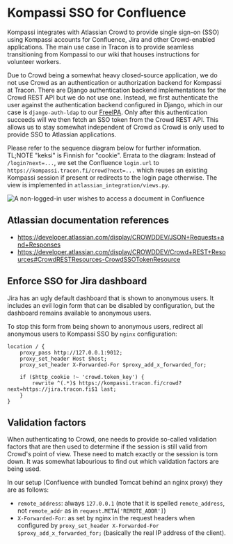 # Kompassi SSO for Confluence

Kompassi integrates with Atlassian Crowd to provide single sign-on (SSO) using Kompassi accounts for Confluence, Jira and other Crowd-enabled applications. The main use case in Tracon is to provide seamless transitioning from Kompassi to our wiki that houses instructions for volunteer workers.

Due to Crowd being a somewhat heavy closed-source application, we do not use Crowd as an authentication or authorization backend for Kompassi at Tracon. There are Django authentication backend implementations for the Crowd REST API but we do not use one. Instead, we first authenticate the user against the authentication backend configured in Django, which in our case is `django-auth-ldap` to our [FreeIPA](FREEIPA.md). Only after this authentication succeeds will we then fetch an SSO token from the Crowd REST API. This allows us to stay somewhat independent of Crowd as Crowd is only used to provide SSO to Atlassian applications.

Please refer to the sequence diagram below for further information. TL;NOTE "keksi" is Finnish for "cookie". Errata to the diagram: Instead of `/login?next=...`, we set the Confluence `login.url` to `https://kompassi.tracon.fi/crowd?next=...` which reuses an existing Kompassi session if present or redirects to the login page otherwise. The view is implemented in `atlassian_integration/views.py`.

![A non-logged-in user wishes to access a document in Confluence](https://raw.githubusercontent.com/japsu/kompassi/master/docs/crowd_sso_sequence.png)

## Atlassian documentation references

* https://developer.atlassian.com/display/CROWDDEV/JSON+Requests+and+Responses
* https://developer.atlassian.com/display/CROWDDEV/Crowd+REST+Resources#CrowdRESTResources-CrowdSSOTokenResource

## Enforce SSO for Jira dashboard

Jira has an ugly default dashboard that is shown to anonymous users. It includes an evil login form that can be disabled by configuration, but the dashboard remains available to anonymous users.

To stop this form from being shown to anonymous users, redirect all anonymous users to Kompassi SSO by `nginx` configuration:

    location / {
        proxy_pass http://127.0.0.1:9012;
        proxy_set_header Host $host;
        proxy_set_header X-Forwarded-For $proxy_add_x_forwarded_for;

        if ($http_cookie !~ 'crowd.token_key') {
            rewrite ^(.*)$ https://kompassi.tracon.fi/crowd?next=https://jira.tracon.fi$1 last;
        }
    }

## Validation factors

When authenticating to Crowd, one needs to provide so-called validation factors that are then used to determine if the session is still valid from Crowd's point of view. These need to match exactly or the session is torn down. It was somewhat labourious to find out which validation factors are being used.

In our setup (Confluence with bundled Tomcat behind an nginx proxy) they are as follows:
* `remote_address`: always `127.0.0.1` (note that it is spelled `remote_address`, not `remote_addr` as in `request.META['REMOTE_ADDR']`)
* `X-Forwarded-For`: as set by nginx in the request headers when configured by `proxy_set_header X-Forwarded-For $proxy_add_x_forwarded_for;` (basically the real IP address of the client).
